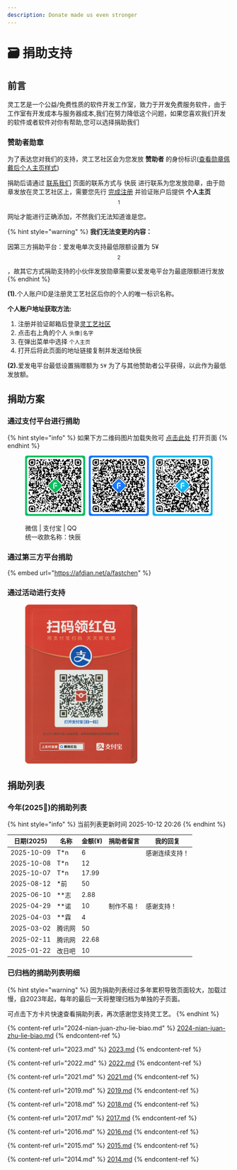 ```yaml
---
description: Donate made us even stronger
---
```


# 🗃️ 捐助支持

## 前言

灵工艺是一个公益/免费性质的软件开发工作室，致力于开发免费服务软件，由于工作室有开发成本与服务器成本,我们在努力降低这个问题，如果您喜欢我们开发的软件或者软件对你有帮助,您可以选择捐助我们

### 赞助者勋章 <a href="#badge" id="badge"></a>

为了表达您对我们的支持，灵工艺社区会为您发放 **赞助者** 的身份标识([查看勋章佩戴后个人主页样式](https://nullcraft.org/u/NullCraft))

捐助后请通过 [联系我们](../contact.md) 页面的联系方式与 快辰 进行联系为您发放勋章，由于勋章发放在灵工艺社区上，需要您先行 [完成注册](https://nullcraft.org/) 并验证账户后提供 **个人主页**$$^1$$ 网址才能进行正确添加，不然我们无法知道谁是您。

{% hint style="warning" %}
**我们无法变更的内容：**

因第三方捐助平台：爱发电单次支持最低限额设置为 5¥$$^2$$，故其它方式捐助支持的小伙伴发放勋章需要以爱发电平台为最底限额进行发放
{% endhint %}

**(1).**&#x4E2A;人账户ID是注册灵工艺社区后你的个人的唯一标识名称。

**个人账户地址获取方法:**

1. 注册并验证邮箱后登录[灵工艺社区](https://nullcraft.org/)
2. 点击右上角的个人 `头像|名字`
3. 在弹出菜单中选择 `个人主页`
4. 打开后将此页面的地址链接复制并发送给快辰

**(2).**&#x7231;发电平台最低设置捐赠额为 `5¥` 为了与其他赞助者公平获得，以此作为最低发放额。

## 捐助方案 <a href="#plan" id="plan"></a>

### 通过支付平台进行捐助

{% hint style="info" %}
如果下方二维码图片加载失败可 [点击此处](https://pujipuji.com/) 打开页面
{% endhint %}

<figure><img src="../.gitbook/assets/AllPay.png" alt=""><figcaption><p>微信 | 支付宝 | QQ<br>统一收款名称：快辰</p></figcaption></figure>

### 通过第三方平台捐助

{% embed url="https://afdian.net/a/fastchen" %}

### 通过活动进行支持

<div align="left"><figure><img src="../.gitbook/assets/Free_HongBao_AliPay.png" alt="" width="254"><figcaption></figcaption></figure></div>

## 捐助列表 <a href="#list" id="list"></a>

### 今年(2025🐍)的捐助列表 <a href="#now" id="now"></a>

{% hint style="info" %}
当前列表更新时间 2025-10-12 20:26
{% endhint %}

| 日期(2025)   | 名称    | 金额(¥) | 捐助者留言 | 我的回复    |
| ---------- | ----- | ----- | ----- | ------- |
| 2025-10-09 | T\*n  | 6     |       | 感谢连续支持！ |
| 2025-10-08 | T\*n  | 12    |       |         |
| 2025-10-07 | T\*n  | 17.99 |       |         |
| 2025-08-12 | \*前   | 50    |       |         |
| 2025-06-10 | \*\*志 | 2.88  |       |         |
| 2025-04-29 | \*\*诺 | 10    | 制作不易！ | 感谢支持！   |
| 2025-04-03 | \*\*霖 | 4     |       |         |
| 2025-03-02 | 腾讯网   | 50    |       |         |
| 2025-02-11 | 腾讯网   | 22.68 |       |         |
| 2025-01-22 | 改日吧   | 10    |       |         |

### 已归档的捐助列表明细 <a href="#archive" id="archive"></a>

{% hint style="warning" %}
因为捐助列表经过多年累积导致页面较大，加载过慢，自2023年起，每年的最后一天将整理归档为单独的子页面。

可点击下方卡片快速查看捐助列表，再次感谢您支持灵工艺。
{% endhint %}

{% content-ref url="2024-nian-juan-zhu-lie-biao.md" %}
[2024-nian-juan-zhu-lie-biao.md](2024-nian-juan-zhu-lie-biao.md)
{% endcontent-ref %}

{% content-ref url="2023.md" %}
[2023.md](2023.md)
{% endcontent-ref %}

{% content-ref url="2022.md" %}
[2022.md](2022.md)
{% endcontent-ref %}

{% content-ref url="2021.md" %}
[2021.md](2021.md)
{% endcontent-ref %}

{% content-ref url="2019.md" %}
[2019.md](2019.md)
{% endcontent-ref %}

{% content-ref url="2018.md" %}
[2018.md](2018.md)
{% endcontent-ref %}

{% content-ref url="2017.md" %}
[2017.md](2017.md)
{% endcontent-ref %}

{% content-ref url="2016.md" %}
[2016.md](2016.md)
{% endcontent-ref %}

{% content-ref url="2015.md" %}
[2015.md](2015.md)
{% endcontent-ref %}

{% content-ref url="2014.md" %}
[2014.md](2014.md)
{% endcontent-ref %}
